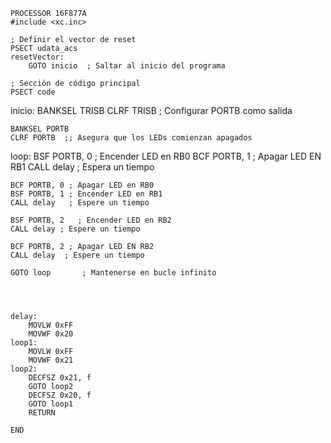     PROCESSOR 16F877A
    #include <xc.inc>

    ; Definir el vector de reset
    PSECT udata_acs
    resetVector:
        GOTO inicio  ; Saltar al inicio del programa

    ; Sección de código principal
    PSECT code
inicio:
    BANKSEL TRISB
    CLRF TRISB      ; Configurar PORTB como salida
    
    BANKSEL PORTB 
    CLRF PORTB  ;; Asegura que los LEDs comienzan apagados
    
loop:
    BSF PORTB, 0    ; Encender LED en RB0
    BCF PORTB, 1    ; Apagar LED EN RB1
    CALL  delay     ; Espera un tiempo
   
    BCF PORTB, 0 ; Apagar LED en RB0
    BSF PORTB, 1 ; Encender LED en RB1
    CALL delay   ; Espere un tiempo
    
    BSF PORTB, 2   ; Encender LED en RB2
    CALL delay ; Espere un tiempo
    
    BCF PORTB, 2 ; Apagar LED EN RB2
    CALL delay  ; Espere un tiempo

    GOTO loop       ; Mantenerse en bucle infinito
    
   
    

    delay:
        MOVLW 0xFF  
        MOVWF 0x20  
    loop1:
        MOVLW 0xFF  
        MOVWF 0x21  
    loop2:
        DECFSZ 0x21, f
        GOTO loop2
        DECFSZ 0x20, f
        GOTO loop1
        RETURN

    END
